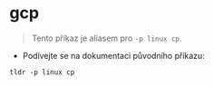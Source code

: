 # gcp

> Tento příkaz je aliasem pro `-p linux cp`.

- Podívejte se na dokumentaci původního příkazu:

`tldr -p linux cp`
